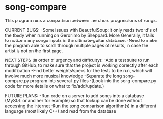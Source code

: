 # song-compare
This program runs a comparison between the chord progressions of songs.

CURRENT BUGS:
    -Some issues with BeautifulSoup: It only reads two td's of the tbody when running on Geronimo by Sheppard. More Generally, it fails to notice many songs inputs in the ultimate-guitar database.
    -Need to make the program able to scroll through multiple pages of results, in case the artist is not on the first page.

NEXT STEPS (in order of urgency and difficulty):
    -Add a test suite to run through GitHub, to make sure that the project is working correctly after each modification
    -Find better weights/specs for the tests to be run, which will involve much more musical knowledge
    -Separate the long song-compare.py program into several .py files
    -(Look into the song-compare.py code for more details on what to fix/add/update.)

FUTURE PLANS:
    -Run code on a server to add songs into a database (MySQL or another for example) so that lookup can be done without accessing the internet
    -Run the song comparison algorithm(s) in a different language (most likely C++) and read from the database

